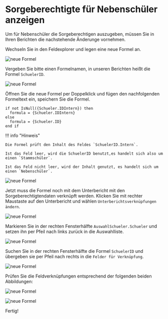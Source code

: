 # Sorgeberechtigte für Nebenschüler anzeigen

Um für Nebenschüler die Sorgeberechtigen auszugeben, müssen Sie in Ihren Berichten die nachstehende Änderunge vornehmen.

Wechseln Sie in den Feldexplorer und legen eine neue Formel an.

![neue Formel](/images/cr/10.png)

Vergeben Sie bitte einen Formelnamen, in unseren Berichten heißt die Formel `SchuelerID`.

![neue Formel](/images/cr/15.png)

Öffnen Sie die neue Formel per Doppelklick und fügen den nachfolgenden Formeltext ein, speichern Sie die Formel.

```
if not IsNull({Schueler.IDIntern}) then 
  formula = {Schueler.IDIntern}
else
  formula = {Schueler.ID}
end if
```

!!! info "Hinweis"

    Die Formel prüft den Inhalt des Feldes `SchuelerID.Intern`.

    Ist das Feld leer, wird die SchuelerID benutzt,es handelt sich also um einen `Stammschüler`. 

    Ist das Feld nicht leer, wird der Inhalt genutzt, es handelt sich um einen `Nebenschüler`.

![neue Formel](/images/cr/16.png)

Jetzt muss die Formel noch mit dem Unterbericht mit den Sorgeberechtigtendaten verknüpft werden. Klicken Sie mit rechter Maustaste auf den Unterbericht und wählen `Unterberichtsverknüpfungen ändern`.

![neue Formel](/images/cr/09.png)

Markieren Sie in der rechten Fensterhälfte `AuswahlSchueler.Schueler` und setzen ihn per Pfeil nach links zurück in die Auswahlliste.

![neue Formel](/images/cr/11.png)

Suchen Sie in der rechten Fensterhälfte die Formel `SchuelerID` und übergeben sie per Pfeil nach rechts in die `Felder für Verknüpfung`.

![neue Formel](/images/cr/12.png)

Prüfen Sie die Feldverknüpfungen entsprechend der folgenden beiden Abbildungen:

![neue Formel](/images/cr/13.png)

![neue Formel](/images/cr/14.png)

Fertig!